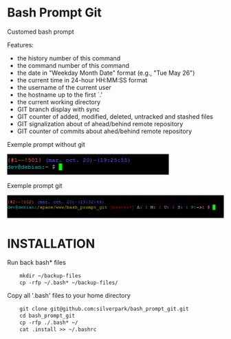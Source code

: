 Bash Prompt Git
===============

Customed bash prompt

Features:
 * the history number of this command
 * the command number of this command
 * the date  in  "Weekday  Month  Date"  format (e.g., "Tue May 26")
 * the current time in 24-hour HH:MM:SS format
 * the username of the current user
 * the hostname up to the first `.'
 * the current working directory
 * GIT branch display with sync
 * GIT counter of added, modified, deleted, untracked and stashed files
 * GIT signalization about of ahead/behind remote repository
 * GIT counter of commits about ahed/behind remote repository

Exemple prompt without git

![Example prompt without git](screen/prompt.png)

Exemple prompt git

![Example prompt git](screen/prompt_git.png)

INSTALLATION
============

Run back bash* files
```
    mkdir ~/backup-files
    cp -rfp ~/.bash* ~/backup-files/
```

Copy all '.bash' files to your home directory
```
    git clone git@github.com:silverpark/bash_prompt_git.git
    cd bash_prompt_git
    cp -rfp ./.bash* ~/
    cat .install >> ~/.bashrc
```
